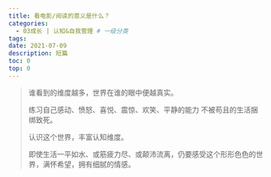 ```yaml
---
title: 看电影/阅读的意义是什么？
categories:
  - 03成长 | 认知&自我管理 # 一级分类
tags:
date: 2021-07-09
description: 短篇
toc: 0
top: 0
---
```


> 谁看到的维度越多，世界在谁的眼中便越真实。
>
> 练习自己感动、愤怒、喜悦、震惊、欢笑、平静的能力 不被苟且的生活捆绑致死。
>
> 认识这个世界，丰富认知维度。
>
> 即使生活一平如水、或筋疲力尽、或颠沛流离，仍要感受这个形形色色的世界，满怀希望，拥有细腻的情感。